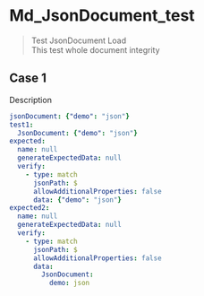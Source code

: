 # Md_JsonDocument_test

> Test JsonDocument Load\
This test whole document integrity

## Case 1

Description

``````yaml
jsonDocument: {"demo": "json"}
test1: 
  JsonDocument: {"demo": "json"}
expected:
  name: null
  generateExpectedData: null
  verify: 
    - type: match
      jsonPath: $
      allowAdditionalProperties: false
      data: {"demo": "json"}
expected2:
  name: null
  generateExpectedData: null
  verify: 
    - type: match
      jsonPath: $
      allowAdditionalProperties: false
      data: 
        JsonDocument: 
          demo: json
``````